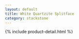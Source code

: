 ```yaml
---
layout: default
title: White Quartzite Splitface
category: stackstone
---
```

{% include product-detail.html %}
